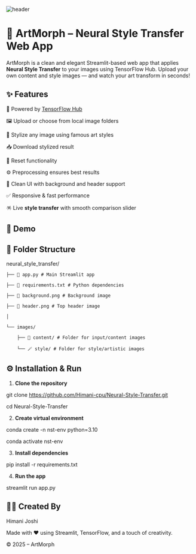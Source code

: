 
![header](https://github.com/user-attachments/assets/16d3e117-01cf-4309-ae23-999f07c869f1)




# 🎨 ArtMorph – Neural Style Transfer Web App

ArtMorph is a clean and elegant Streamlit-based web app that applies **Neural Style Transfer** to your images using TensorFlow Hub. Upload your own content and style images — and watch your art transform in seconds!


## ✨ Features

🧠 Powered by [TensorFlow Hub](https://tfhub.dev/google/magenta/arbitrary-image-stylization-v1-256/2)

🖼️ Upload or choose from local image folders

🎨 Stylize any image using famous art styles

📥 Download stylized result

🔄 Reset functionality

⚙️ Preprocessing ensures best results

🌈 Clean UI with background and header support

✅ Responsive & fast performance

🪅 Live **style transfer** with smooth comparison slider



## 🚀 Demo





## 📁 Folder Structure

neural_style_transfer/


    ├── 🚀 app.py # Main Streamlit app

    ├── 📜 requirements.txt # Python dependencies

    ├── 🧱 background.png # Background image

    ├── 🔖 header.png # Top header image

    │

    └── images/

        ├── 🎁 content/ # Folder for input/content images

        └── 🪄 style/ # Folder for style/artistic images


## ⚙️ Installation & Run

1. **Clone the repository**

git clone https://github.com/Himani-cpu/Neural-Style-Transfer.git

cd Neural-Style-Transfer


2. **Create virtual environment**

conda create -n nst-env python=3.10

conda activate nst-env


3. **Install dependencies**

pip install -r requirements.txt


4. **Run the app**

streamlit run app.py


## 🙋‍♀️ Created By

Himani Joshi

Made with ❤️ using Streamlit, TensorFlow, and a touch of creativity.

© 2025 – ArtMorph




